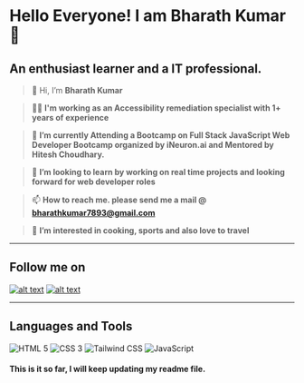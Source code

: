 # Hello Everyone! I am Bharath Kumar :wave:

## An enthusiast learner and a IT professional.


> 👋  Hi, I’m **Bharath Kumar**

> 👨‍💼 **I'm working as an Accessibility remediation specialist with 1+ years of experience**

> 🌱 **I’m currently Attending a Bootcamp on Full Stack JavaScript Web Developer Bootcamp organized by iNeuron.ai and Mentored by Hitesh Choudhary.**

> 💞️ **I’m looking to learn by working on real time projects and looking forward for web developer roles**

> 📫 **How to reach me. please send me a mail @ bharathkumar7893@gmail.com**

> 👀 **I’m interested in cooking, sports and also love to travel**


***

## Follow me on

[![alt text][1.1]][1]
[![alt text][2.1]][2]

[1.1]: https://user-images.githubusercontent.com/50038188/182009842-bc2f2b9e-827f-4b3e-81b9-e54c9196f17c.png (Linkedin icon with padding)
[2.1]: https://user-images.githubusercontent.com/50038188/182009859-760acfea-e895-4387-aba8-b35567479419.png (Github icon with padding)

[1]: https://www.linkedin.com/in/bharath-kumar-b99070183/
[2]: https://github.com/Bharath7893/Bharath7893

***

## Languages and Tools

![HTML 5](https://user-images.githubusercontent.com/50038188/182009896-43f6b1f9-056f-4df0-93a6-86c73ae5de9b.png)
![CSS 3](https://user-images.githubusercontent.com/50038188/182009911-3caadb62-5224-4ea5-a965-a1dfc6acae78.png)
![Tailwind CSS](https://user-images.githubusercontent.com/50038188/182009936-a8e1f541-59cc-4281-8f0b-bb066d0a802c.png)
![JavaScript](https://user-images.githubusercontent.com/50038188/182009958-206a1d0c-a0ae-4a46-b31b-73fcf11d3fcb.png)


#### This is it so far, I will keep updating my readme file.
